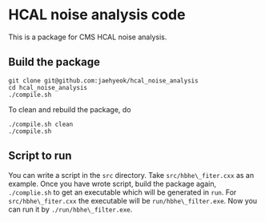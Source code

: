 HCAL noise analysis code 
================================================ 

This is a package for CMS HCAL noise analysis.  

## Build the package

``` 
git clone git@github.com:jaehyeok/hcal_noise_analysis 
cd hcal_noise_analysis
./compile.sh
``` 
To clean and rebuild the package, do 

``` 
./compile.sh clean
./compile.sh
``` 

## Script to run 

You can write a script in the `src` directory. Take `src/hbhe\_fiter.cxx` as an example. Once you have wrote script, build the package again, `./complie.sh`  to get an executable which will be generated in `run`. For `src/hbhe\_fiter.cxx` the executable will be `run/hbhe\_filter.exe`. Now you can run it by `./run/hbhe\_filter.exe`.
